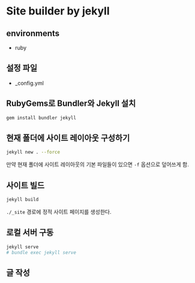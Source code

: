 # Site builder by jekyll

## environments
- ruby

## 설정 파일
- \_config.yml

## RubyGems로 Bundler와 Jekyll 설치
```bash
gem install bundler jekyll
```

## 현재 폴더에 사이트 레이아웃 구성하기
```bash
jekyll new . --force
```
만약 현재 폴더에 사이트 레이아웃의 기본 파일들이 있으면 `-f` 옵션으로 덮어쓰게 함.

## 사이트 빌드
``` bash
jekyll build
```
`./_site` 경로에 정적 사이트 페이지를 생성한다.

## 로컬 서버 구동
```bash
jekyll serve
# bundle exec jekyll serve
```

## 글 작성
```bash

```

